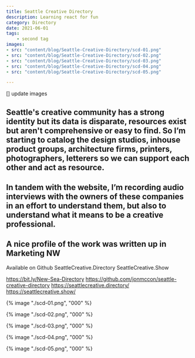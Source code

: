 ```yaml
---
title: Seattle Creative Directory 
description: Learning react for fun
category: Directory
date: 2021-06-01
tags: 
    - second tag
images: 
- src: "content/blog/Seattle-Creative-Directory/scd-01.png"
- src: "content/blog/Seattle-Creative-Directory/scd-02.png"
- src: "content/blog/Seattle-Creative-Directory/scd-03.png"
- src: "content/blog/Seattle-Creative-Directory/scd-04.png"
- src: "content/blog/Seattle-Creative-Directory/scd-05.png"

---
```


[] update images 

Seattle's creative community has a strong identity but its data is disparate, resources exist but aren't comprehensive or easy to find. So I’m starting to catalog the design studios, inhouse product groups, architecture firms, printers, photographers, letterers so we can support each other and act as resource.
-
In tandem with the website, I’m recording audio interviews with the owners of these companies in an effort to understand them, but also to understand what it means to be a creative professional. 
-
A nice profile of the work was written up in Marketing NW
-
Available on Github
SeattleCreative.Directory
SeattleCreative.Show

https://bit.ly/New-Sea-Directory
https://github.com/jonmccon/seattle-creative-directory
https://seattlecreative.directory/
https://seattlecreative.show/


{% image "./scd-01.png", "000" %}

{% image "./scd-02.png", "000" %}

{% image "./scd-03.png", "000" %}

{% image "./scd-04.png", "000" %}

{% image "./scd-05.png", "000" %}


